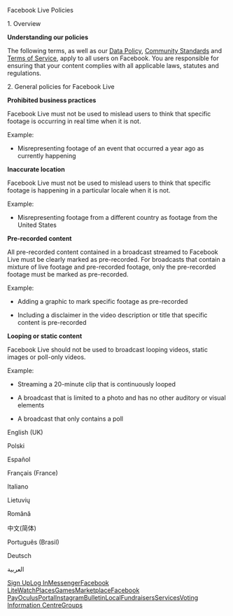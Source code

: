 Facebook Live Policies

1\. Overview

**Understanding our policies**

The following terms, as well as our [Data Policy](https://www.facebook.com/about/privacy/), [Community Standards](https://www.facebook.com/communitystandards/) and [Terms of Service](https://www.facebook.com/legal/terms), apply to all users on Facebook. You are responsible for ensuring that your content complies with all applicable laws, statutes and regulations.

2\. General policies for Facebook Live

**Prohibited business practices**

Facebook Live must not be used to mislead users to think that specific footage is occurring in real time when it is not.

Example:

*   Misrepresenting footage of an event that occurred a year ago as currently happening

**Inaccurate location**

Facebook Live must not be used to mislead users to think that specific footage is happening in a particular locale when it is not.

Example:

*   Misrepresenting footage from a different country as footage from the United States

**Pre-recorded content**

All pre-recorded content contained in a broadcast streamed to Facebook Live must be clearly marked as pre-recorded. For broadcasts that contain a mixture of live footage and pre-recorded footage, only the pre-recorded footage must be marked as pre-recorded.

Example:

*   Adding a graphic to mark specific footage as pre-recorded

*   Including a disclaimer in the video description or title that specific content is pre-recorded

**Looping or static content**

Facebook Live should not be used to broadcast looping videos, static images or poll-only videos.

Example:

*   Streaming a 20-minute clip that is continuously looped

*   A broadcast that is limited to a photo and has no other auditory or visual elements

*   A broadcast that only contains a poll

English (UK)

Polski

Español

Français (France)

Italiano

Lietuvių

Română

中文(简体)

Português (Brasil)

Deutsch

العربية

[Sign Up](https://www.facebook.com/reg/)[Log In](https://www.facebook.com/login/)[Messenger](https://l.facebook.com/l.php?u=https%3A%2F%2Fmessenger.com%2F&h=AT1LNonEbVwKxZXGBpc79zGXuCjUOwtF9Rl2TvyDVy50Ja5dBubSKDuG7c2ydU1xkH26tUFFGcDneLBpGILBnrL4Lap-P2FqUVc-QCz9MqXdKL1RLvRnIplB74RwQvnCM6-qXVeDOmZSzptoRRo_xpPkeSjWIC2fyOejfQ)[Facebook Lite](https://www.facebook.com/lite/)[Watch](https://en-gb.facebook.com/watch/)[Places](https://www.facebook.com/places/)[Games](https://www.facebook.com/games/)[Marketplace](https://www.facebook.com/marketplace/)[Facebook Pay](https://pay.facebook.com/)[Oculus](https://l.facebook.com/l.php?u=https%3A%2F%2Fwww.oculus.com%2F&h=AT1LNonEbVwKxZXGBpc79zGXuCjUOwtF9Rl2TvyDVy50Ja5dBubSKDuG7c2ydU1xkH26tUFFGcDneLBpGILBnrL4Lap-P2FqUVc-QCz9MqXdKL1RLvRnIplB74RwQvnCM6-qXVeDOmZSzptoRRo_xpPkeSjWIC2fyOejfQ)[Portal](https://portal.facebook.com/)[Instagram](https://l.facebook.com/l.php?u=https%3A%2F%2Fwww.instagram.com%2F&h=AT1LNonEbVwKxZXGBpc79zGXuCjUOwtF9Rl2TvyDVy50Ja5dBubSKDuG7c2ydU1xkH26tUFFGcDneLBpGILBnrL4Lap-P2FqUVc-QCz9MqXdKL1RLvRnIplB74RwQvnCM6-qXVeDOmZSzptoRRo_xpPkeSjWIC2fyOejfQ)[Bulletin](https://www.bulletin.com/)[Local](https://www.facebook.com/local/lists/245019872666104/)[Fundraisers](https://www.facebook.com/fundraisers/)[Services](https://www.facebook.com/biz/directory/)[Voting Information Centre](https://www.facebook.com/votinginformationcenter/?entry_point=c2l0ZQ%3D%3D)[Groups](https://www.facebook.com/groups/explore/)